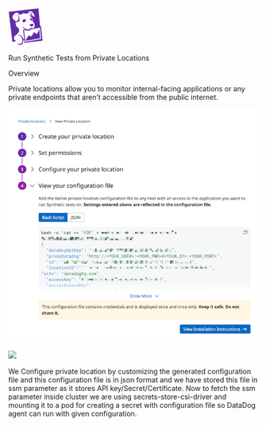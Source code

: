 ![Screenshot](dd_logo_n_70x75.png)


Run Synthetic Tests from Private Locations

Overview

Private locations allow you to monitor internal-facing applications or any private endpoints that aren’t accessible from the public internet.

![Screenshot](private-location.png)

<img src="https://imgix.datadoghq.com/img/dd_logo_n_70x75.png?ch=Width,DPR&fit=max&auto=format&w=70&h=75">

We Configure private location by customizing the generated configuration file and this configuration file is in json format and we have stored this file in ssm parameter as it stores API key/Secret/Certificate. Now to fetch the ssm parameter inside cluster we are using secrets-store-csi-driver and mounting it to a pod for creating a secret with configuration file so DataDog agent can run with given configuration.
